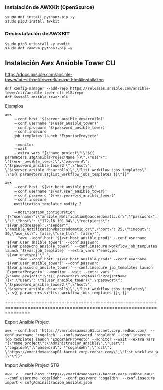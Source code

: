 ### Instalación de AWXKit (OpenSource)
```console
$sudo dnf install python3-pip -y
$sudo pip3 install awxkit
```

### Desinstalación de AWXKIT
```console
$sudo pip3 uninstall -y awxkit
$sudo dnf remove python3-pip -y
```
## Instalación Awx Ansioble Tower CLI
https://docs.ansible.com/ansible-tower/latest/html/towercli/usage.html#installation

```console
dnf config-manager --add-repo https://releases.ansible.com/ansible-tower/cli/ansible-tower-cli-el8.repo
dnf install ansible-tower-cli
```




Ejemplos
```console
awx 
    --conf.host '$(server_ansible_desarrollo)' 
    --conf.username '$(user_ansible_tower)' 
    --conf.password '$(password_ansible_tower)' 
    --conf.insecure 
    job_templates launch 'ExportarProyecto'
    
    --monitor 
    --wait 
    --extra_vars "{\"name_project\":\"${{ parameters.stgAnsibleProjectName }}\",\"user\": \"$(user_ansible_tower)\",\"password\": \"$(password_ansible_tower2)\",\"host\": \"$(server_ansible_desarrollo)\",\"list_workflow_jobs_templates\": [\"${{ parameters.stglist_workflow_jobs_templates }}\"]}"
```


```console
awx 
    --conf.host '${var.host_ansible_prod}' 
    --conf.username '${var.user_ansible_tower}' 
    --conf.password '${var.password_ansible_tower}' 
    --conf.insecure 
    notification_templates modify 2 
    
    --notification_configuration '{\"username\":\"ansible_Notification@baccredomatic.cr\",\"password\": \"\",\"host\": \"172.16.101.84\",\"recipients\": '${var.addressee}',\"sender\": \"ansible_Notification@baccredomatic.cr\",\"port\": 25,\"timeout\": 30,\"use_ssl\": false,\"use_tls\": false}'",
      "awx --conf.host '${var.host_ansible_prod}' --conf.username '${var.user_ansible_tower}' --conf.password '${var.password_ansible_tower}' --conf.insecure workflow_job_templates launch '${var.job_template}' --extra_vars \"envtype: '${var.envtype}'\" ",
      "awx --conf.host '$(var.host_ansible_prod)' --conf.username '$(var.user_ansible_tower)' --conf.password '$(var.password_ansible_tower)' --conf.insecure job_templates launch 'ExportarProyecto' --monitor --wait --extra_vars "{\"name_project\":\"${{ parameters.stgAnsibleProjectName }}\",\"user\": \"$(user_ansible_tower)\",\"password\": \"$(password_ansible_tower2)\",\"host\": \"$(server_ansible_desarrollo)\",\"list_workflow_jobs_templates\": [\"${{ parameters.stglist_workflow_jobs_templates }}\"]}"
```

=====================================================================================================================

Export Ansible Project

```console
awx --conf.host 'https://vmcridesaansap01.bacnet.corp.redbac.com/' --conf.username 'cogaldeh' --conf.password 'cogaldeh' --conf.insecure job_templates launch 'ExportarProyecto' --monitor --wait --extra_vars "{\"name_project\":\"Administracion_ansible\",\"user\": \"cogaldeh\",\"password\": \"cogaldeh\",\"host\": \"https://vmcridesaansap01.bacnet.corp.redbac.com/\",\"list_workflow_jobs_templates\": [\"\"]}"

```
Import Ansible Project STG
```console
awx -v --conf.host 'https://vmcridesaansst01.bacnet.corp.redbac.com/' --conf.username 'cogaldeh' --conf.password 'cogaldeh' --conf.insecure import < cnfgAdministracion_ansible.json
```